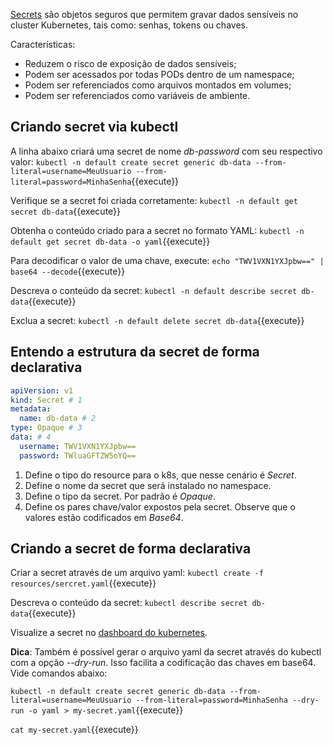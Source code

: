 [Secrets](https://cloud.google.com/kubernetes-engine/docs/concepts/secret) são objetos seguros que permitem gravar dados sensíveis no cluster Kubernetes, tais como: senhas, tokens ou chaves.

Características:
- Reduzem o risco de exposição de dados sensíveis;
- Podem ser acessados por todas PODs dentro de um namespace;
- Podem ser referenciados como arquivos montados em volumes;
- Podem ser referenciados como variáveis de ambiente.

## Criando secret via kubectl

A linha abaixo criará uma secret de nome *db-password* com seu respectivo valor:
`kubectl -n default create secret generic db-data --from-literal=username=MeuUsuario --from-literal=password=MinhaSenha`{{execute}}

Verifique se a secret foi criada corretamente:
`kubectl -n default get secret db-data`{{execute}}

Obtenha o conteúdo criado para a secret no formato YAML:
`kubectl -n default get secret db-data -o yaml`{{execute}}

Para decodificar o valor de uma chave, execute: `echo "TWV1VXN1YXJpbw==" | base64 --decode`{{execute}}

Descreva o conteúdo da secret:
`kubectl -n default describe secret db-data`{{execute}}

Exclua a secret:
`kubectl -n default delete secret db-data`{{execute}}

## Entendo a estrutura da secret de forma declarativa

```yaml
apiVersion: v1
kind: Secret # 1
metadata:
  name: db-data # 2
type: Opaque # 3
data: # 4
  username: TWV1VXN1YXJpbw==
  password: TWluaGFTZW5oYQ==
```

1. Define o tipo do resource para o k8s, que nesse cenário é *Secret*.
2. Define o nome da secret que será instalado no namespace.
3. Define o tipo da secret. Por padrão é *Opaque*.
4. Define os pares chave/valor expostos pela secret. Observe que o valores estão codificados em *Base64*.

## Criando a secret de forma declarativa

Criar a secret através de um arquivo yaml:
`kubectl create -f resources/sercret.yaml`{{execute}}

Descreva o conteúdo da secret:
`kubectl describe secret db-data`{{execute}}

Visualize a secret no [dashboard do kubernetes](https://[[HOST_SUBDOMAIN]]-30000-[[KATACODA_HOST]].environments.katacoda.com/).

**Dica**: Também é possível gerar o arquivo yaml da secret através do kubectl com a opção *--dry-run*. Isso facilita a codificação das chaves em base64. Vide comandos abaixo:

`kubectl -n default create secret generic db-data --from-literal=username=MeuUsuario --from-literal=password=MinhaSenha --dry-run -o yaml > my-secret.yaml`{{execute}}

`cat my-secret.yaml`{{execute}}
